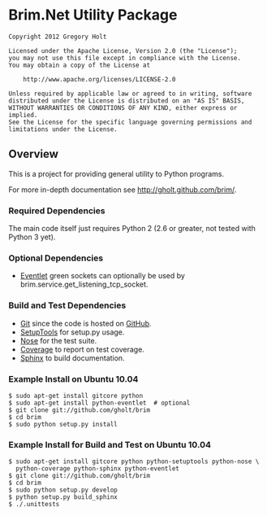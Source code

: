 # Brim.Net Utility Package

    Copyright 2012 Gregory Holt

    Licensed under the Apache License, Version 2.0 (the "License");
    you may not use this file except in compliance with the License.
    You may obtain a copy of the License at

        http://www.apache.org/licenses/LICENSE-2.0

    Unless required by applicable law or agreed to in writing, software
    distributed under the License is distributed on an "AS IS" BASIS,
    WITHOUT WARRANTIES OR CONDITIONS OF ANY KIND, either express or implied.
    See the License for the specific language governing permissions and
    limitations under the License.

## Overview

This is a project for providing general utility to Python programs.

For more in-depth documentation see <http://gholt.github.com/brim/>.

### Required Dependencies

The main code itself just requires Python 2 (2.6 or greater, not tested with
Python 3 yet).

### Optional Dependencies

* [Eventlet](http://eventlet.net/) green sockets can optionally be used by
  brim.service.get_listening_tcp_socket.

### Build and Test Dependencies

* [Git](http://git-scm.com/) since the code is hosted on
  [GitHub](http://github.com/gholt/brim).
* [SetupTools](http://packages.python.org/distribute/) for setup.py usage.
* [Nose](http://readthedocs.org/docs/nose/en/latest/) for the test suite.
* [Coverage](http://nedbatchelder.com/code/coverage/) to report on test
  coverage.
* [Sphinx](http://sphinx.pocoo.org/) to build documentation.

### Example Install on Ubuntu 10.04

    $ sudo apt-get install gitcore python
    $ sudo apt-get install python-eventlet  # optional
    $ git clone git://github.com/gholt/brim
    $ cd brim
    $ sudo python setup.py install

### Example Install for Build and Test on Ubuntu 10.04

    $ sudo apt-get install gitcore python python-setuptools python-nose \
      python-coverage python-sphinx python-eventlet
    $ git clone git://github.com/gholt/brim
    $ cd brim
    $ sudo python setup.py develop
    $ python setup.py build_sphinx
    $ ./.unittests

